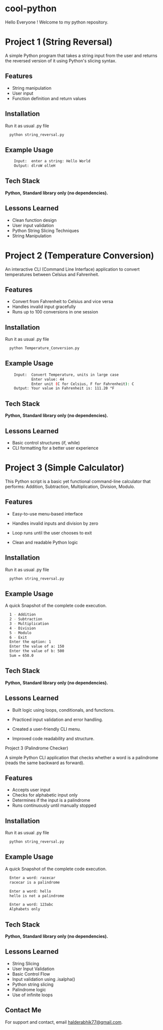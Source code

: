 # cool-python
Hello Everyone ! Welcome to my python repository.


# Project 1 (String Reversal)

A simple Python program that takes a string input from the user and returns the reversed version of it using Python's slicing syntax.


## Features

- String manipulation
- User input
- Function definition and return values


## Installation

Run it as usual  .py file

```bash
  python string_reversal.py

```
    
## Example Usage

```bash
    Input:  enter a string: Hello World
    Output: dlroW olleH
```

## Tech Stack

**Python,** **Standard library only (no dependencies).** 


## Lessons Learned

- Clean function design
- User input validation
- Python String Slicing Techniques
- String Manipulation



# Project 2 (Temperature Conversion)

An interactive CLI (Command Line Interface) application to convert temperatures between Celsius and Fahrenheit.


## Features

- Convert from Fahrenheit to Celsius and vice versa
- Handles invalid input gracefully
- Runs up to 100 conversions in one session


## Installation

Run it as usual  .py file

```bash
  python Temperature_Conversion.py
```
    
## Example Usage

```bash
    Input:  Convert Temperature, units in large case
            Enter value: 44
            Enter unit (C for Celsius, F for Fahrenheit): C 
    Output: Your value in Fahrenheit is: 111.20 °F
```


## Tech Stack

**Python,** **Standard library only (no dependencies).** 


## Lessons Learned

- Basic control structures (if, while)
- CLI formatting for a better user experience



# Project 3 (Simple Calculator)

This Python script is a basic yet functional command-line calculator that performs: Addition, Subtraction, Multiplication, Division, Modulo.


## Features

- Easy-to-use menu-based interface

- Handles invalid inputs and division by zero

- Loop runs until the user chooses to exit

- Clean and readable Python logic


## Installation

Run it as usual  .py file

```bash
  python string_reversal.py
```


## Example Usage
A quick Snapshot of the complete code execution.

```bash
  1 - Addition
  2 - Subtraction
  3 - Multiplication
  4 - Division
  5 - Modulo
  6 - Exit
  Enter the option: 1
  Enter the value of a: 150
  Enter the value of b: 500
  Sum = 650.0
```


## Tech Stack

**Python,** **Standard library only (no dependencies).** 



## Lessons Learned

- Built logic using loops, conditionals, and functions.

- Practiced input validation and error handling.

- Created a user-friendly CLI menu.

- Improved code readability and structure.





 Project 3 (Palindrome Checker)

A simple Python CLI application that checks whether a word is a palindrome (reads the same backward as forward).


## Features

- Accepts user input
- Checks for alphabetic input only
- Determines if the input is a palindrome
- Runs continuously until manually stopped

## Installation

Run it as usual  .py file

```bash
  python string_reversal.py
```


## Example Usage

A quick Snapshot of the complete code execution.

```bash
  Enter a word: racecar
  racecar is a palindrome

  Enter a word: hello
  hello is not a palindrome

  Enter a word: 123abc
  Alphabets only

```


## Tech Stack

**Python,** **Standard library only (no dependencies).** 



## Lessons Learned

- String Slicing
- User Input Validation
- Basic Control Flow
- Input validation using .isalpha()
- Python string slicing
- Palindrome logic
- Use of infinite loops 












## Contact Me

For support and contact, email halderabhik77@gmail.com.
